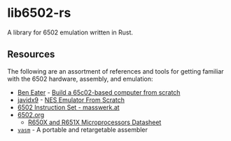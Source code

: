 # lib6502-rs

A library for 6502 emulation written in Rust.

## Resources

The following are an assortment of references and tools for getting familiar with the 6502 hardware, assembly, and emulation:

- [Ben Eater](https://www.youtube.com/c/beneater) - [Build a 65c02-based computer from scratch](https://youtube.com/playlist?list=PLowKtXNTBypFbtuVMUVXNR0z1mu7dp7eH)
- [javidx9](https://www.youtube.com/channel/UC-yuWVUplUJZvieEligKBkA) - [NES Emulator From Scratch](https://youtube.com/playlist?list=PLrOv9FMX8xJHqMvSGB_9G9nZZ_4IgteYf)
- [6502 Instruction Set - masswerk.at](https://www.masswerk.at/6502/6502_instruction_set.html)
- [6502.org](http://www.6502.org)
    - [R650X and R651X Microprocessors Datasheet](http://archive.6502.org/datasheets/rockwell_r650x_r651x.pdf)
- [`vasm`](http://sun.hasenbraten.de/vasm/) - A portable and retargetable assembler
